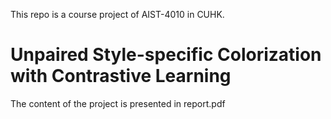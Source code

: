 This repo is a course project of AIST-4010 in CUHK.

# Unpaired Style-specific Colorization with Contrastive Learning

The content of the project is presented in report.pdf
